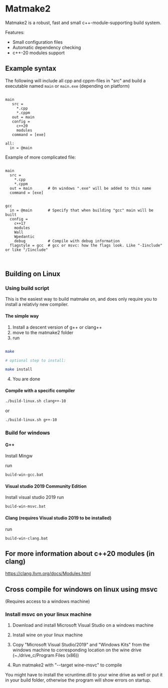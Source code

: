 Matmake2
============================

Matmake2 is a robust, fast and small c++-module-supporting build system.

Features:
* Small configuration files
* Automatic dependency checking
* c++-20 modules support

Example syntax
----------------

The following will include all cpp and cppm-files in "src" and
build a executable named `main` or `main.exe`  (depending on platform)

```make

main
   src =
     *.cpp
     *.cppm
   out = main
   config =
     c++20
     modules
   command = [exe]
    
all:
  in = @main

```


Example of more complicated file:

```make

main
  src =
    *.cpp
    *.cppm
  out = main       # On windows ".exe" will be added to this name
  command = [exe]
  

gcc
  in = @main       # Specify that when building "gcc" main will be built
  config =
    c++17
    modules
    Wall
    Wpedantic
    debug          # Compile with debug information
  flagstyle = gcc  # gcc or msvc: how the flags look. Like "-Iinclude" or like "/Iinclude"
    
  

```

Building on Linux
------------------
### Using build script

This is the easiest way to build matmake on, and does only require you to
install a relativly new compiler.

#### The simple way

 1. Install a descent version of g++ or clang++
 2. move to the matmake2 folder
 3. run


```bash

make

# optional step to install:

make install

```
 4. You are done

#### Compile with a specific compiler

```bash
./build-linux.sh clang++-10
```

or

```bash
./build-linux.sh g++-10
```

### Build for windows

#### G++
Install Mingw

run

```bat
build-win-gcc.bat
```

#### Visual studio 2019 Community Edition
Install visual studio 2019
run 

```bat
build-win-msvc.bat
```

#### Clang (requires Visual studio 2019 to be installed)

run
```
build-win-clang.bat
```


For more information about c++20 modules (in clang)
---------------------------------------------------

https://clang.llvm.org/docs/Modules.html



Cross compile for windows on linux using msvc
---------------------------------------------

(Requires access to a windows machine)

### Install msvc on your linux machine
 1. Download and install Microsoft Visual Studio on a windows machine
 2. Install wine on your linux machine
 2. Copy "Microsoft Visual Studio/2019" and "Windows Kits" from the windows
       machine to corresponding location on the wine drive
       (~./drive_c/Program Files (x86))
       
 3. Run matmake2 with "--target wine-msvc" to compile

You might have to install the vcruntime.dll to your wine drive as well or put it
 in your build folder, otherwise the program will show errors on startup.
 
